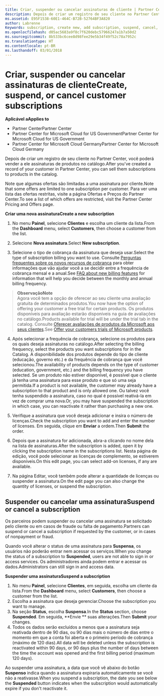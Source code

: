 ```yaml
---
title: Criar, suspender ou cancelar assinaturas de cliente | Partner Center
description: Depois de criar um registro de seu cliente no Partner Center, você poderá vender a ele assinaturas de produtos no catálogo.
ms.assetid: E95F1538-60E1-464C-B72B-52764BF3A820
author: Labrenne
Keywords: subscription, create new, add subscription, suspend, cancel,
ms.openlocfilehash: d05ac5683a9f8c7f620debc57966247a1b7a50d2
ms.sourcegitcommit: 8b533bc6cee8d98fee29e5b34f49f52c78a7952c
ms.translationtype: HT
ms.contentlocale: pt-BR
ms.lasthandoff: 03/01/2018
---
```

# <a name="create-suspend-or-cancel-customer-subscriptions"></a><span data-ttu-id="dac63-103">Criar, suspender ou cancelar assinaturas de cliente</span><span class="sxs-lookup"><span data-stu-id="dac63-103">Create, suspend, or cancel customer subscriptions</span></span>

**<span data-ttu-id="dac63-104">Aplicável a</span><span class="sxs-lookup"><span data-stu-id="dac63-104">Applies to</span></span>**

-  <span data-ttu-id="dac63-105">Partner Center</span><span class="sxs-lookup"><span data-stu-id="dac63-105">Partner Center</span></span>
-  <span data-ttu-id="dac63-106">Partner Center for Microsoft Cloud for US Government</span><span class="sxs-lookup"><span data-stu-id="dac63-106">Partner Center for Microsoft Cloud for US Government</span></span>
-  <span data-ttu-id="dac63-107">Partner Center for Microsoft Cloud Germany</span><span class="sxs-lookup"><span data-stu-id="dac63-107">Partner Center for Microsoft Cloud Germany</span></span>

<span data-ttu-id="dac63-108">Depois de criar um registro de seu cliente no Partner Center, você poderá vender a ele assinaturas de produtos no catálogo.</span><span class="sxs-lookup"><span data-stu-id="dac63-108">After you've created a record of your customer in Partner Center, you can sell them subscriptions to products in the catalog.</span></span>

<span data-ttu-id="dac63-109">Note que algumas ofertas são limitadas a uma assinatura por cliente.</span><span class="sxs-lookup"><span data-stu-id="dac63-109">Note that some offers are limited to one subscription per customer.</span></span> <span data-ttu-id="dac63-110">Para ver uma lista das ofertas restritas, visite a página Ofertas e Preços do Partner Center.</span><span class="sxs-lookup"><span data-stu-id="dac63-110">To see a list of which offers are restricted, visit the Partner Center Pricing and Offers page.</span></span> 


**<span data-ttu-id="dac63-111">Criar uma nova assinatura</span><span class="sxs-lookup"><span data-stu-id="dac63-111">Create a new subscription</span></span>**

1.  <span data-ttu-id="dac63-112">No menu **Painel**, selecione **Clientes** e escolha um cliente da lista.</span><span class="sxs-lookup"><span data-stu-id="dac63-112">From the **Dashboard** menu, select **Customers**, then choose a customer from the list.</span></span>

2.  <span data-ttu-id="dac63-113">Selecione **Nova assinatura**.</span><span class="sxs-lookup"><span data-stu-id="dac63-113">Select **New subscription**.</span></span>

3.  <span data-ttu-id="dac63-114">Selecione o tipo de cobrança da assinatura que deseja usar.</span><span class="sxs-lookup"><span data-stu-id="dac63-114">Select the type of subscription billing you want to use.</span></span>  <span data-ttu-id="dac63-115">Consulte [Perguntas frequentes sobre os novos recursos de cobrança](faq-about-new-billing-features.md) para obter informações que vão ajudar você a se decidir entre a frequência de cobrança mensal e a anual.</span><span class="sxs-lookup"><span data-stu-id="dac63-115">See [FAQ about new billing features](faq-about-new-billing-features.md) for information that will help you decide between the monthly and annual billing frequency.</span></span>
 
 >**<span data-ttu-id="dac63-116">Observação</span><span class="sxs-lookup"><span data-stu-id="dac63-116">Note</span></span>**<br> <span data-ttu-id="dac63-117">Agora você tem a opção de oferecer ao seu cliente uma avaliação gratuita de determinados produtos.</span><span class="sxs-lookup"><span data-stu-id="dac63-117">You now have the option of offering your customer a free trial for certain products.</span></span> <span data-ttu-id="dac63-118">Os produtos disponíveis para avaliação estarão disponíveis na guia de avaliações no catálogo.</span><span class="sxs-lookup"><span data-stu-id="dac63-118">Products available for trial will be under the trial tab in the catalog.</span></span> <span data-ttu-id="dac63-119">Consulte [Oferecer avaliações de produtos da Microsoft aos seus clientes](offer-your-customers-trials-of-microsoft-products.md).</span><span class="sxs-lookup"><span data-stu-id="dac63-119">See [Offer your customers trials of Microsoft products](offer-your-customers-trials-of-microsoft-products.md).</span></span>

 
4. <span data-ttu-id="dac63-120">Após selecionar a frequência de cobrança, selecione os produtos para os quais deseja assinaturas no catálogo.</span><span class="sxs-lookup"><span data-stu-id="dac63-120">After selecting the billing frequency, select the products you want subscriptions for in the Catalog.</span></span> <span data-ttu-id="dac63-121">A disponibilidade dos produtos depende do tipo de cliente (educação, governo etc.) e da frequência de cobrança que você selecionou.</span><span class="sxs-lookup"><span data-stu-id="dac63-121">The availability of products depends on the type of customer (education, government, etc.) and the billing frequency you have selected.</span></span> <span data-ttu-id="dac63-122">Se um produto não estiver disponível, é possível que o cliente já tenha uma assinatura para esse produto e que só uma seja permitida.</span><span class="sxs-lookup"><span data-stu-id="dac63-122">If a product is not available, the customer may already have a subscription to that product and is only allowed one.</span></span> <span data-ttu-id="dac63-123">Ou talvez você tenha suspendido a assinatura, caso no qual é possível reativá-la em vez de comprar uma nova.</span><span class="sxs-lookup"><span data-stu-id="dac63-123">Or, you may have suspended the subscription in which case, you can reactivate it rather than purchasing a new one.</span></span>

5. <span data-ttu-id="dac63-124">Verifique a assinatura que você deseja adicionar e insira o número de licenças.</span><span class="sxs-lookup"><span data-stu-id="dac63-124">Check the subscription you want to add and enter the number of licenses.</span></span> <span data-ttu-id="dac63-125">Em seguida, clique em **Enviar** a ordem.</span><span class="sxs-lookup"><span data-stu-id="dac63-125">Then **Submit** the order.</span></span>

6.  <span data-ttu-id="dac63-126">Depois que a assinatura for adicionada, abra-a clicando no nome dela na lista de assinaturas.</span><span class="sxs-lookup"><span data-stu-id="dac63-126">After the subscription is added, open it by clicking the subscription name in the subscriptions list.</span></span> <span data-ttu-id="dac63-127">Nesta página de edição, você pode selecionar as licenças de complemento, se estiverem disponíveis.</span><span class="sxs-lookup"><span data-stu-id="dac63-127">On this edit page, you can select add-on licenses, if any are available.</span></span>

7.  <span data-ttu-id="dac63-128">Na página Editar, você também pode alterar a quantidade de licenças ou suspender a assinatura.</span><span class="sxs-lookup"><span data-stu-id="dac63-128">On the edit page you can also change the quantity of licenses, or suspend the subscription.</span></span>

## <a name="suspend-or-cancel-a-subscription"></a><span data-ttu-id="dac63-129">Suspender ou cancelar uma assinatura</span><span class="sxs-lookup"><span data-stu-id="dac63-129">Suspend or cancel a subscription</span></span>

<span data-ttu-id="dac63-130">Os parceiros podem suspender ou cancelar uma assinatura se solicitado pelo cliente ou em casos de fraude ou falta de pagamento.</span><span class="sxs-lookup"><span data-stu-id="dac63-130">Partners can suspend or cancel a subscription if requested by the customer, or in cases of nonpayment or fraud.</span></span>

<span data-ttu-id="dac63-131">Quando você alterar o status de uma assinatura para **Suspensa**, os usuários não poderão entrar nem acessar os serviços.</span><span class="sxs-lookup"><span data-stu-id="dac63-131">When you change the status of a subscription to **Suspended**, users are not able to sign in or access services.</span></span> <span data-ttu-id="dac63-132">Os administradores ainda podem entrar e acessar os dados.</span><span class="sxs-lookup"><span data-stu-id="dac63-132">Administrators can still sign in and access data.</span></span>

**<span data-ttu-id="dac63-133">Suspender uma assinatura</span><span class="sxs-lookup"><span data-stu-id="dac63-133">Suspend a subscription</span></span>**

1.  <span data-ttu-id="dac63-134">No menu **Painel**, selecione **Clientes**, em seguida, escolha um cliente da lista.</span><span class="sxs-lookup"><span data-stu-id="dac63-134">From the **Dashboard** menu, select **Customers**, then choose a customer from the list.</span></span>
2.  <span data-ttu-id="dac63-135">Escolha a assinatura que deseja gerenciar.</span><span class="sxs-lookup"><span data-stu-id="dac63-135">Choose the subscription you want to manage.</span></span>
3.  <span data-ttu-id="dac63-136">Na seção **Status**, escolha **Suspensa**.</span><span class="sxs-lookup"><span data-stu-id="dac63-136">In the **Status** section, choose **Suspended**.</span></span> <span data-ttu-id="dac63-137">Em seguida, **Envie ** suas alterações.</span><span class="sxs-lookup"><span data-stu-id="dac63-137">Then **Submit** your changes.</span></span>
4.  <span data-ttu-id="dac63-138">Todos os dados serão excluídos a menos que a assinatura seja reativada dentro de 90 dias, ou 90 dias mais o número de dias entre o momento em que a conta foi aberta e o primeiro período de cobrança (máximo de 120 dias).</span><span class="sxs-lookup"><span data-stu-id="dac63-138">All data will be deleted unless the subscription is reactivated within 90 days, or 90 days plus the number of days between the time the account was opened and the first billing period (maximum 120 days).</span></span>

<span data-ttu-id="dac63-139">Ao suspender uma assinatura, a data que você vê abaixo do botão **Suspenso** indica quando a assinatura expiraria automaticamente se você não a reativasse.</span><span class="sxs-lookup"><span data-stu-id="dac63-139">When you suspend a subscription, the date you see below the **Suspended** button indicates when the subscription would automatically expire if you don't reactivate it.</span></span> 




 



